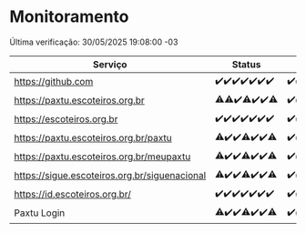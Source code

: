 # Monitoramento

Última verificação: 30/05/2025 19:08:00 -03

|Serviço|Status|Últimas 24h|
|---|---|---|
|https://github.com|<span title="2025-05-23: OK=23">✔️</span><span title="2025-05-24: OK=23">✔️</span><span title="2025-05-25: OK=23">✔️</span><span title="2025-05-26: OK=22">✔️</span><span title="2025-05-27: OK=23">✔️</span><span title="2025-05-28: OK=23">✔️</span><span title="2025-05-29: OK=21">✔️</span>|<span title="29/05/2025 19:09:00 -03 : 200">✔️</span><span title="29/05/2025 20:08:00 -03 : 200">✔️</span><span title="29/05/2025 21:47:00 -03 : 200">✔️</span><span title="29/05/2025 23:27:00 -03 : 200">✔️</span><span title="30/05/2025 00:36:00 -03 : 200">✔️</span><span title="30/05/2025 01:14:00 -03 : 200">✔️</span><span title="30/05/2025 02:10:00 -03 : 200">✔️</span><span title="30/05/2025 03:13:00 -03 : 200">✔️</span><span title="30/05/2025 04:09:00 -03 : 200">✔️</span><span title="30/05/2025 05:13:00 -03 : 200">✔️</span><span title="30/05/2025 06:10:00 -03 : 200">✔️</span><span title="30/05/2025 07:10:00 -03 : 200">✔️</span><span title="30/05/2025 08:08:00 -03 : 200">✔️</span><span title="30/05/2025 09:17:00 -03 : 200">✔️</span><span title="30/05/2025 10:22:00 -03 : 200">✔️</span><span title="30/05/2025 11:09:00 -03 : 200">✔️</span><span title="30/05/2025 12:09:00 -03 : 200">✔️</span><span title="30/05/2025 13:11:00 -03 : 200">✔️</span><span title="30/05/2025 14:08:00 -03 : 200">✔️</span><span title="30/05/2025 15:13:00 -03 : 200">✔️</span><span title="30/05/2025 16:07:00 -03 : 200">✔️</span><span title="30/05/2025 17:10:00 -03 : 200">✔️</span><span title="30/05/2025 18:08:00 -03 : 200">✔️</span><span title="30/05/2025 19:08:00 -03 : 200">✔️</span>|
|https://paxtu.escoteiros.org.br|<span title="2025-05-23: OK=22, Falhas=1">⚠️</span><span title="2025-05-24: OK=22, Falhas=1">⚠️</span><span title="2025-05-25: OK=23">✔️</span><span title="2025-05-26: OK=20, Falhas=2">⚠️</span><span title="2025-05-27: OK=23">✔️</span><span title="2025-05-28: OK=23">✔️</span><span title="2025-05-29: OK=20, Falhas=1">⚠️</span>|<span title="29/05/2025 19:09:00 -03 : 200">✔️</span><span title="29/05/2025 20:08:00 -03 : 200">✔️</span><span title="29/05/2025 21:47:00 -03 : 200">✔️</span><span title="29/05/2025 23:27:00 -03 : 200">✔️</span><span title="30/05/2025 00:36:00 -03 : 200">✔️</span><span title="30/05/2025 01:14:00 -03 : 200">✔️</span><span title="30/05/2025 02:10:00 -03 : 200">✔️</span><span title="30/05/2025 03:13:00 -03 : 200">✔️</span><span title="30/05/2025 04:09:00 -03 : 200">✔️</span><span title="30/05/2025 05:13:00 -03 : 200">✔️</span><span title="30/05/2025 06:10:00 -03 : 200">✔️</span><span title="30/05/2025 07:10:00 -03 : 200">✔️</span><span title="30/05/2025 08:08:00 -03 : 200">✔️</span><span title="30/05/2025 09:17:00 -03 : 200">✔️</span><span title="30/05/2025 10:22:00 -03 : 200">✔️</span><span title="30/05/2025 11:09:00 -03 : 200">✔️</span><span title="30/05/2025 12:09:00 -03 : 200">✔️</span><span title="30/05/2025 13:11:00 -03 : 200">✔️</span><span title="30/05/2025 14:08:00 -03 : 200">✔️</span><span title="30/05/2025 15:13:00 -03 : 200">✔️</span><span title="30/05/2025 16:07:00 -03 : 200">✔️</span><span title="30/05/2025 17:10:00 -03 : 200">✔️</span><span title="30/05/2025 18:08:00 -03 : 200">✔️</span><span title="30/05/2025 19:08:00 -03 : 200">✔️</span>|
|https://escoteiros.org.br|<span title="2025-05-23: OK=23">✔️</span><span title="2025-05-24: OK=23">✔️</span><span title="2025-05-25: OK=23">✔️</span><span title="2025-05-26: OK=22">✔️</span><span title="2025-05-27: OK=23">✔️</span><span title="2025-05-28: OK=23">✔️</span><span title="2025-05-29: OK=21">✔️</span>|<span title="29/05/2025 19:09:00 -03 : 200">✔️</span><span title="29/05/2025 20:08:00 -03 : 200">✔️</span><span title="29/05/2025 21:47:00 -03 : 200">✔️</span><span title="29/05/2025 23:27:00 -03 : 200">✔️</span><span title="30/05/2025 00:36:00 -03 : 200">✔️</span><span title="30/05/2025 01:14:00 -03 : 200">✔️</span><span title="30/05/2025 02:10:00 -03 : 200">✔️</span><span title="30/05/2025 03:13:00 -03 : 200">✔️</span><span title="30/05/2025 04:09:00 -03 : 200">✔️</span><span title="30/05/2025 05:13:00 -03 : 200">✔️</span><span title="30/05/2025 06:10:00 -03 : 200">✔️</span><span title="30/05/2025 07:10:00 -03 : 200">✔️</span><span title="30/05/2025 08:08:00 -03 : 200">✔️</span><span title="30/05/2025 09:17:00 -03 : 200">✔️</span><span title="30/05/2025 10:22:00 -03 : 200">✔️</span><span title="30/05/2025 11:09:00 -03 : 200">✔️</span><span title="30/05/2025 12:09:00 -03 : 200">✔️</span><span title="30/05/2025 13:11:00 -03 : 200">✔️</span><span title="30/05/2025 14:08:00 -03 : 200">✔️</span><span title="30/05/2025 15:13:00 -03 : 200">✔️</span><span title="30/05/2025 16:07:00 -03 : 200">✔️</span><span title="30/05/2025 17:10:00 -03 : 200">✔️</span><span title="30/05/2025 18:08:00 -03 : 200">✔️</span><span title="30/05/2025 19:08:00 -03 : 200">✔️</span>|
|https://paxtu.escoteiros.org.br/paxtu|<span title="2025-05-23: OK=22, Falhas=1">⚠️</span><span title="2025-05-24: OK=23">✔️</span><span title="2025-05-25: OK=23">✔️</span><span title="2025-05-26: OK=21, Falhas=1">⚠️</span><span title="2025-05-27: OK=23">✔️</span><span title="2025-05-28: OK=23">✔️</span><span title="2025-05-29: OK=20, Falhas=1">⚠️</span>|<span title="29/05/2025 19:09:00 -03 : 200">✔️</span><span title="29/05/2025 20:08:00 -03 : 200">✔️</span><span title="29/05/2025 21:47:00 -03 : 200">✔️</span><span title="29/05/2025 23:27:00 -03 : 200">✔️</span><span title="30/05/2025 00:36:00 -03 : 200">✔️</span><span title="30/05/2025 01:14:00 -03 : 200">✔️</span><span title="30/05/2025 02:10:00 -03 : 200">✔️</span><span title="30/05/2025 03:14:00 -03 : 200">✔️</span><span title="30/05/2025 04:09:00 -03 : 200">✔️</span><span title="30/05/2025 05:13:00 -03 : 200">✔️</span><span title="30/05/2025 06:10:00 -03 : 200">✔️</span><span title="30/05/2025 07:10:00 -03 : 200">✔️</span><span title="30/05/2025 08:08:00 -03 : 200">✔️</span><span title="30/05/2025 09:17:00 -03 : 200">✔️</span><span title="30/05/2025 10:22:00 -03 : 200">✔️</span><span title="30/05/2025 11:09:00 -03 : 200">✔️</span><span title="30/05/2025 12:09:00 -03 : 200">✔️</span><span title="30/05/2025 13:11:00 -03 : 200">✔️</span><span title="30/05/2025 14:08:00 -03 : 200">✔️</span><span title="30/05/2025 15:13:00 -03 : 200">✔️</span><span title="30/05/2025 16:07:00 -03 : 200">✔️</span><span title="30/05/2025 17:10:00 -03 : 200">✔️</span><span title="30/05/2025 18:08:00 -03 : 200">✔️</span><span title="30/05/2025 19:08:00 -03 : 200">✔️</span>|
|https://paxtu.escoteiros.org.br/meupaxtu|<span title="2025-05-23: OK=22, Falhas=1">⚠️</span><span title="2025-05-24: OK=23">✔️</span><span title="2025-05-25: OK=23">✔️</span><span title="2025-05-26: OK=21, Falhas=1">⚠️</span><span title="2025-05-27: OK=23">✔️</span><span title="2025-05-28: OK=23">✔️</span><span title="2025-05-29: OK=20, Falhas=1">⚠️</span>|<span title="29/05/2025 19:09:00 -03 : 200">✔️</span><span title="29/05/2025 20:08:00 -03 : 200">✔️</span><span title="29/05/2025 21:47:00 -03 : 200">✔️</span><span title="29/05/2025 23:27:00 -03 : 200">✔️</span><span title="30/05/2025 00:36:00 -03 : 200">✔️</span><span title="30/05/2025 01:14:00 -03 : 200">✔️</span><span title="30/05/2025 02:10:00 -03 : 200">✔️</span><span title="30/05/2025 03:14:00 -03 : 200">✔️</span><span title="30/05/2025 04:09:00 -03 : 200">✔️</span><span title="30/05/2025 05:13:00 -03 : 200">✔️</span><span title="30/05/2025 06:10:00 -03 : 200">✔️</span><span title="30/05/2025 07:10:00 -03 : 200">✔️</span><span title="30/05/2025 08:08:00 -03 : 200">✔️</span><span title="30/05/2025 09:17:00 -03 : 200">✔️</span><span title="30/05/2025 10:22:00 -03 : 200">✔️</span><span title="30/05/2025 11:09:00 -03 : 200">✔️</span><span title="30/05/2025 12:09:00 -03 : 200">✔️</span><span title="30/05/2025 13:11:00 -03 : 200">✔️</span><span title="30/05/2025 14:08:00 -03 : 200">✔️</span><span title="30/05/2025 15:13:00 -03 : 200">✔️</span><span title="30/05/2025 16:07:00 -03 : 200">✔️</span><span title="30/05/2025 17:10:00 -03 : 200">✔️</span><span title="30/05/2025 18:08:00 -03 : 200">✔️</span><span title="30/05/2025 19:08:00 -03 : 200">✔️</span>|
|https://sigue.escoteiros.org.br/siguenacional|<span title="2025-05-23: OK=22, Falhas=1">⚠️</span><span title="2025-05-24: OK=23">✔️</span><span title="2025-05-25: OK=23">✔️</span><span title="2025-05-26: OK=21, Falhas=1">⚠️</span><span title="2025-05-27: OK=23">✔️</span><span title="2025-05-28: OK=23">✔️</span><span title="2025-05-29: OK=20, Falhas=1">⚠️</span>|<span title="29/05/2025 19:09:00 -03 : 200">✔️</span><span title="29/05/2025 20:08:00 -03 : 200">✔️</span><span title="29/05/2025 21:47:00 -03 : 200">✔️</span><span title="29/05/2025 23:27:00 -03 : 200">✔️</span><span title="30/05/2025 00:36:00 -03 : 200">✔️</span><span title="30/05/2025 01:14:00 -03 : 200">✔️</span><span title="30/05/2025 02:10:00 -03 : 200">✔️</span><span title="30/05/2025 03:14:00 -03 : 200">✔️</span><span title="30/05/2025 04:09:00 -03 : 200">✔️</span><span title="30/05/2025 05:13:00 -03 : 200">✔️</span><span title="30/05/2025 06:10:00 -03 : 200">✔️</span><span title="30/05/2025 07:10:00 -03 : 200">✔️</span><span title="30/05/2025 08:08:00 -03 : 200">✔️</span><span title="30/05/2025 09:17:00 -03 : 200">✔️</span><span title="30/05/2025 10:22:00 -03 : 200">✔️</span><span title="30/05/2025 11:09:00 -03 : 200">✔️</span><span title="30/05/2025 12:09:00 -03 : 200">✔️</span><span title="30/05/2025 13:11:00 -03 : 200">✔️</span><span title="30/05/2025 14:08:00 -03 : 200">✔️</span><span title="30/05/2025 15:13:00 -03 : 200">✔️</span><span title="30/05/2025 16:07:00 -03 : 200">✔️</span><span title="30/05/2025 17:10:00 -03 : 200">✔️</span><span title="30/05/2025 18:08:00 -03 : 200">✔️</span><span title="30/05/2025 19:08:00 -03 : 200">✔️</span>|
|https://id.escoteiros.org.br/|<span title="2025-05-23: OK=23">✔️</span><span title="2025-05-24: OK=23">✔️</span><span title="2025-05-25: OK=23">✔️</span><span title="2025-05-26: OK=22">✔️</span><span title="2025-05-27: OK=23">✔️</span><span title="2025-05-28: OK=23">✔️</span><span title="2025-05-29: OK=21">✔️</span>|<span title="29/05/2025 19:09:00 -03 : 200">✔️</span><span title="29/05/2025 20:08:00 -03 : 200">✔️</span><span title="29/05/2025 21:47:00 -03 : 200">✔️</span><span title="29/05/2025 23:27:00 -03 : 200">✔️</span><span title="30/05/2025 00:36:00 -03 : 200">✔️</span><span title="30/05/2025 01:14:00 -03 : 200">✔️</span><span title="30/05/2025 02:10:00 -03 : 200">✔️</span><span title="30/05/2025 03:14:00 -03 : 200">✔️</span><span title="30/05/2025 04:09:00 -03 : 200">✔️</span><span title="30/05/2025 05:13:00 -03 : 200">✔️</span><span title="30/05/2025 06:10:00 -03 : 200">✔️</span><span title="30/05/2025 07:10:00 -03 : 200">✔️</span><span title="30/05/2025 08:08:00 -03 : 200">✔️</span><span title="30/05/2025 09:17:00 -03 : 200">✔️</span><span title="30/05/2025 10:22:00 -03 : 200">✔️</span><span title="30/05/2025 11:09:00 -03 : 200">✔️</span><span title="30/05/2025 12:09:00 -03 : 200">✔️</span><span title="30/05/2025 13:11:00 -03 : 200">✔️</span><span title="30/05/2025 14:08:00 -03 : 200">✔️</span><span title="30/05/2025 15:13:00 -03 : 200">✔️</span><span title="30/05/2025 16:07:00 -03 : 200">✔️</span><span title="30/05/2025 17:10:00 -03 : 200">✔️</span><span title="30/05/2025 18:08:00 -03 : 200">✔️</span><span title="30/05/2025 19:08:00 -03 : 200">✔️</span>|
|Paxtu Login|<span title="2025-05-23: OK=21, Falhas=2">⚠️</span><span title="2025-05-24: OK=23">✔️</span><span title="2025-05-25: OK=23">✔️</span><span title="2025-05-26: OK=21, Falhas=1">⚠️</span><span title="2025-05-27: OK=23">✔️</span><span title="2025-05-28: OK=23">✔️</span><span title="2025-05-29: OK=20, Falhas=1">⚠️</span>|<span title="29/05/2025 19:09:00 -03 : 200">✔️</span><span title="29/05/2025 20:08:00 -03 : 200">✔️</span><span title="29/05/2025 21:47:00 -03 : 200">✔️</span><span title="29/05/2025 23:27:00 -03 : 200">✔️</span><span title="30/05/2025 00:36:00 -03 : 200">✔️</span><span title="30/05/2025 01:14:00 -03 : 200">✔️</span><span title="30/05/2025 02:10:00 -03 : 200">✔️</span><span title="30/05/2025 03:14:00 -03 : 200">✔️</span><span title="30/05/2025 04:09:00 -03 : 200">✔️</span><span title="30/05/2025 05:13:00 -03 : 200">✔️</span><span title="30/05/2025 06:10:00 -03 : 200">✔️</span><span title="30/05/2025 07:10:00 -03 : 200">✔️</span><span title="30/05/2025 08:08:00 -03 : 200">✔️</span><span title="30/05/2025 09:17:00 -03 : 200">✔️</span><span title="30/05/2025 10:22:00 -03 : 200">✔️</span><span title="30/05/2025 11:09:00 -03 : 200">✔️</span><span title="30/05/2025 12:09:00 -03 : 200">✔️</span><span title="30/05/2025 13:11:00 -03 : 200">✔️</span><span title="30/05/2025 14:08:00 -03 : 200">✔️</span><span title="30/05/2025 15:13:00 -03 : 200">✔️</span><span title="30/05/2025 16:07:00 -03 : 200">✔️</span><span title="30/05/2025 17:10:00 -03 : 200">✔️</span><span title="30/05/2025 18:08:00 -03 : 200">✔️</span><span title="30/05/2025 19:08:00 -03 : 200">✔️</span>|
